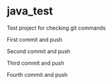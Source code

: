 # java_test
Test project for checking git commands

First commit and push

Second commit and push

Third commit and push

Fourth commit and push